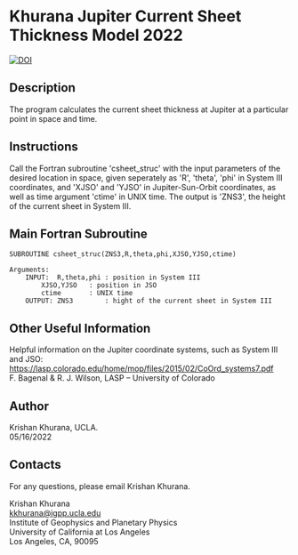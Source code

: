 # Khurana Jupiter Current Sheet Thickness Model 2022
[![DOI](https://zenodo.org/badge/493023766.svg)](https://zenodo.org/badge/latestdoi/493023766)


## Description

The program calculates the current sheet thickness at Jupiter at a particular point in space and time.

## Instructions

Call the Fortran subroutine 'csheet_struc' with the input parameters of the desired location in space, given seperately as 'R', 'theta', 'phi' in System III coordinates, and 'XJSO' and 'YJSO' in Jupiter-Sun-Orbit coordinates, as well as time argument 'ctime' in UNIX time. The output is 'ZNS3', the height of the current sheet in System III.

## Main Fortran Subroutine

``` Fortran
SUBROUTINE csheet_struc(ZNS3,R,theta,phi,XJSO,YJSO,ctime)

Arguments:
	INPUT:  R,theta,phi : position in System III
		XJSO,YJSO   : position in JSO
		ctime       : UNIX time
	OUTPUT: ZNS3        : hight of the current sheet in System III
```

## Other Useful Information
Helpful information on the Jupiter coordinate systems, such as System III and JSO:
https://lasp.colorado.edu/home/mop/files/2015/02/CoOrd_systems7.pdf  
F. Bagenal & R. J. Wilson, LASP – University of Colorado

## Author
Krishan Khurana, UCLA.  
05/16/2022

## Contacts
For any questions, please email Krishan Khurana.

Krishan Khurana  
kkhurana@igpp.ucla.edu  
Institute of Geophysics and Planetary Physics  
University of California at Los Angeles  
Los Angeles, CA, 90095  
